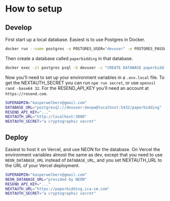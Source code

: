 # How to setup

## Develop

First start up a local database. Easiest is to use Postgres in Docker.

```bash
docker run --name postgres -e POSTGRES_USER="devuser" -e POSTGRES_PASSWORD="devpw" -p 5432:5432 -d postgres`
```

Then create a database called `paperbidding` in that database.

```bash
docker exec -it postgres psql -U devuser -c "CREATE DATABASE paperbidding;"
```

Now you'll need to set up your environment variables in a `.env.local` file.
To get the NEXTAUTH_SECRET you can run `npm run secret`, or use `openssl rand -base64 32`.
For the RESEND_API_KEY you'll need an account at `https://resend.com`.

```bash
SUPERADMIN="kasperwelbers@gmail.com"
DATABASE_URL="postgresql://devuser:devpw@localhost:5432/paperbidding"
RESEND_API_KEY="..."
NEXTAUTH_URL="http://localhost:3000"
NEXTAUTH_SECRET="a cryptographic secret"
```

## Deploy

Easiest to host it on Vercel, and use NEON for the database.
On Vercel the environment variables almost the same as dev,
except that you need to use `NEON_DATABASE_URL` instead of `DATABASE_URL`,
and you set NEXTAUTH_URL to the URL of your Vercel deployment.

```bash
SUPERADMIN="kasperwelbers@gmail.com"
NEON_DATABASE_URL="provided by NEON"
RESEND_API_KEY="..."
NEXTAUTH_URL="https://paperbidding.ica-cm.com"
NEXTAUTH_SECRET="a cryptographic secret"
```
